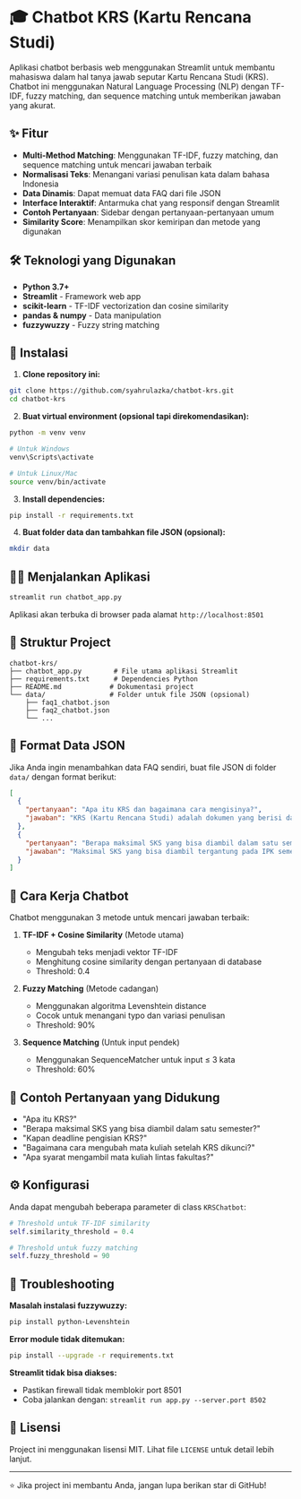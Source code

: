 # 🎓 Chatbot KRS (Kartu Rencana Studi)

Aplikasi chatbot berbasis web menggunakan Streamlit untuk membantu mahasiswa dalam hal tanya jawab seputar Kartu Rencana Studi (KRS). Chatbot ini menggunakan Natural Language Processing (NLP) dengan TF-IDF, fuzzy matching, dan sequence matching untuk memberikan jawaban yang akurat.

## ✨ Fitur

- **Multi-Method Matching**: Menggunakan TF-IDF, fuzzy matching, dan sequence matching untuk mencari jawaban terbaik
- **Normalisasi Teks**: Menangani variasi penulisan kata dalam bahasa Indonesia
- **Data Dinamis**: Dapat memuat data FAQ dari file JSON
- **Interface Interaktif**: Antarmuka chat yang responsif dengan Streamlit
- **Contoh Pertanyaan**: Sidebar dengan pertanyaan-pertanyaan umum
- **Similarity Score**: Menampilkan skor kemiripan dan metode yang digunakan

## 🛠️ Teknologi yang Digunakan

- **Python 3.7+**
- **Streamlit** - Framework web app
- **scikit-learn** - TF-IDF vectorization dan cosine similarity
- **pandas & numpy** - Data manipulation
- **fuzzywuzzy** - Fuzzy string matching

## 🚀 Instalasi

1. **Clone repository ini:**
```bash
git clone https://github.com/syahrulazka/chatbot-krs.git
cd chatbot-krs
```

2. **Buat virtual environment (opsional tapi direkomendasikan):**
```bash
python -m venv venv

# Untuk Windows
venv\Scripts\activate

# Untuk Linux/Mac
source venv/bin/activate
```

3. **Install dependencies:**
```bash
pip install -r requirements.txt
```

4. **Buat folder data dan tambahkan file JSON (opsional):**
```bash
mkdir data
```

## 🏃‍♂️ Menjalankan Aplikasi

```bash
streamlit run chatbot_app.py
```

Aplikasi akan terbuka di browser pada alamat `http://localhost:8501`

## 📁 Struktur Project

```
chatbot-krs/
├── chatbot_app.py        # File utama aplikasi Streamlit
├── requirements.txt      # Dependencies Python
├── README.md            # Dokumentasi project
└── data/                # Folder untuk file JSON (opsional)
    ├── faq1_chatbot.json
    ├── faq2_chatbot.json
    └── ...
```

## 📄 Format Data JSON

Jika Anda ingin menambahkan data FAQ sendiri, buat file JSON di folder `data/` dengan format berikut:

```json
[
  {
    "pertanyaan": "Apa itu KRS dan bagaimana cara mengisinya?",
    "jawaban": "KRS (Kartu Rencana Studi) adalah dokumen yang berisi daftar mata kuliah yang akan diambil mahasiswa pada semester tertentu..."
  },
  {
    "pertanyaan": "Berapa maksimal SKS yang bisa diambil dalam satu semester?",
    "jawaban": "Maksimal SKS yang bisa diambil tergantung pada IPK semester sebelumnya..."
  }
]
```

## 🤖 Cara Kerja Chatbot

Chatbot menggunakan 3 metode untuk mencari jawaban terbaik:

1. **TF-IDF + Cosine Similarity** (Metode utama)
   - Mengubah teks menjadi vektor TF-IDF
   - Menghitung cosine similarity dengan pertanyaan di database
   - Threshold: 0.4

2. **Fuzzy Matching** (Metode cadangan)
   - Menggunakan algoritma Levenshtein distance
   - Cocok untuk menangani typo dan variasi penulisan
   - Threshold: 90%

3. **Sequence Matching** (Untuk input pendek)
   - Menggunakan SequenceMatcher untuk input ≤ 3 kata
   - Threshold: 60%

## 🎯 Contoh Pertanyaan yang Didukung

- "Apa itu KRS?"
- "Berapa maksimal SKS yang bisa diambil dalam satu semester?"
- "Kapan deadline pengisian KRS?"
- "Bagaimana cara mengubah mata kuliah setelah KRS dikunci?"
- "Apa syarat mengambil mata kuliah lintas fakultas?"

## ⚙️ Konfigurasi

Anda dapat mengubah beberapa parameter di class `KRSChatbot`:

```python
# Threshold untuk TF-IDF similarity
self.similarity_threshold = 0.4

# Threshold untuk fuzzy matching
self.fuzzy_threshold = 90
```

## 🐛 Troubleshooting

**Masalah instalasi fuzzywuzzy:**
```bash
pip install python-Levenshtein
```

**Error module tidak ditemukan:**
```bash
pip install --upgrade -r requirements.txt
```

**Streamlit tidak bisa diakses:**
- Pastikan firewall tidak memblokir port 8501
- Coba jalankan dengan: `streamlit run app.py --server.port 8502`

## 📄 Lisensi

Project ini menggunakan lisensi MIT. Lihat file `LICENSE` untuk detail lebih lanjut.

---

⭐ Jika project ini membantu Anda, jangan lupa berikan star di GitHub!
